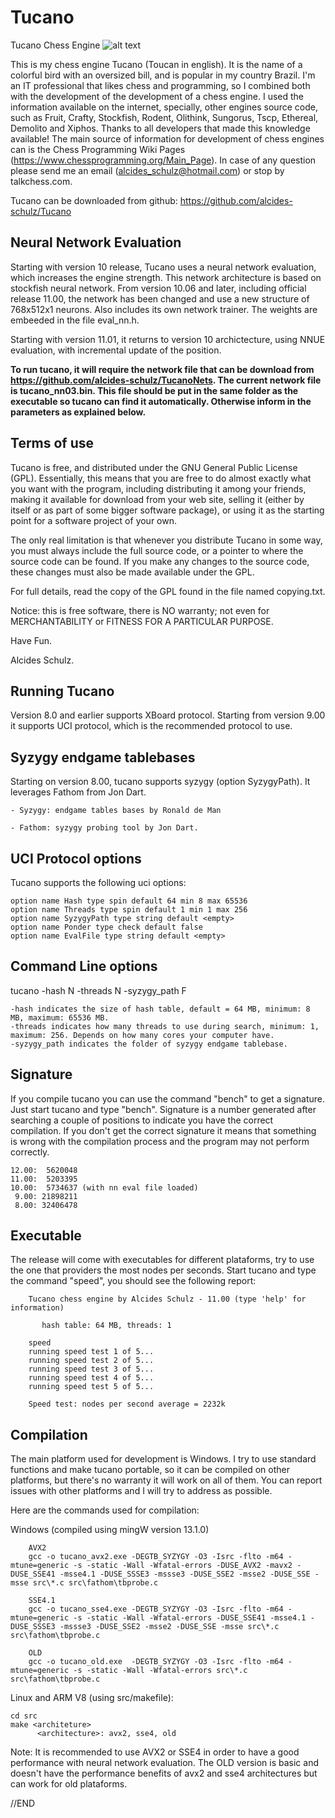 # Tucano
Tucano Chess Engine ![alt text](image/tucano.bmp "Tucano")

This is my chess engine Tucano (Toucan in english). It is the name of a colorful bird with an oversized bill, and is popular in my country Brazil. 
I'm an IT professional that likes chess and programming, so I combined both with the development of the development of a chess engine. 
I used the information available on the internet, specially, other engines source code, such as Fruit, Crafty, Stockfish, Rodent, Olithink, Sungorus, Tscp, Ethereal, Demolito and Xiphos. Thanks to all developers that made this knowledge available!
The main source of information for development of chess engines can is the Chess Programming Wiki Pages (https://www.chessprogramming.org/Main_Page).
In case of any question please send me an email (alcides_schulz@hotmail.com) or stop by talkchess.com.

Tucano can be downloaded from github: https://github.com/alcides-schulz/Tucano

Neural Network Evaluation
-------------------------
Starting with version 10 release, Tucano uses a neural network evaluation, which increases the engine strength. This network architecture is based on stockfish neural network.
From version 10.06 and later, including official release 11.00, the network has been changed and use a new structure of 768x512x1 neurons. Also includes its own network trainer. The weights are embeeded in the file eval_nn.h.

Starting with version 11.01, it returns to version 10 archictecture, using NNUE evaluation, with incremental update of the position. 

**To run tucano, it will require the network file that can be download from https://github.com/alcides-schulz/TucanoNets. The current network file is tucano_nn03.bin. This file should be put in the same folder as the executable so tucano can find it automatically. Otherwise inform in the parameters as explained below.**


Terms of use
------------
Tucano is free, and distributed under the GNU General Public License (GPL). Essentially, this means that you are free to do almost exactly what you want with the program, including distributing it among your friends, making it available for download from your web site, selling it (either by itself or as part of some bigger software package), or using it as the starting point for a software project of your own.

The only real limitation is that whenever you distribute Tucano in some way, you must always include the full source code, or a pointer to where the source code can be found. If you make any changes to the source code, these changes must also be made available under the GPL.

For full details, read the copy of the GPL found in the file named copying.txt.

Notice: this is free software, there is NO warranty; not even for MERCHANTABILITY or FITNESS FOR A PARTICULAR PURPOSE.

Have Fun.

Alcides Schulz.

Running Tucano
--------------
Version 8.0 and earlier supports XBoard protocol.
Starting from version 9.00 it supports UCI protocol, which is the recommended protocol to use.

Syzygy endgame tablebases
-------------------------
Starting on version 8.00, tucano supports syzygy (option SyzygyPath). It leverages Fathom from Jon Dart.

    - Syzygy: endgame tables bases by Ronald de Man
    
    - Fathom: syzygy probing tool by Jon Dart.
    
    
UCI Protocol options
--------------------
Tucano supports the following uci options:

    option name Hash type spin default 64 min 8 max 65536
    option name Threads type spin default 1 min 1 max 256
    option name SyzygyPath type string default <empty>
    option name Ponder type check default false
    option name EvalFile type string default <empty>
    
Command Line options
--------------------
tucano -hash N -threads N -syzygy_path F

    -hash indicates the size of hash table, default = 64 MB, minimum: 8 MB, maximum: 65536 MB.
    -threads indicates how many threads to use during search, minimum: 1, maximum: 256. Depends on how many cores your computer have.
    -syzygy_path indicates the folder of syzygy endgame tablebase.
   
Signature
---------
If you compile tucano you can use the command "bench" to get a signature. Just start tucano and type "bench". 
Signature is a number generated after searching a couple of positions to indicate you have the correct compilation. 
If you don't get the correct signature it means that something is wrong with the compilation process and the program may not perform correctly.

    12.00:  5620048
    11.00:  5203395
    10.00:  5734637 (with nn eval file loaded)
     9.00: 21898211
     8.00: 32406478

 Executable
 ----------
The release will come with executables for different plataforms, try to use the one that providers the most nodes per seconds. 
Start tucano and type the command "speed", you should see the following report:

        Tucano chess engine by Alcides Schulz - 11.00 (type 'help' for information)

           hash table: 64 MB, threads: 1

        speed
        running speed test 1 of 5...
        running speed test 2 of 5...
        running speed test 3 of 5...
        running speed test 4 of 5...
        running speed test 5 of 5...

        Speed test: nodes per second average = 2232k


Compilation
-----------
The main platform used for development is Windows. 
I try to use standard functions and make tucano portable, so it can be compiled on other platforms, but there's no warranty it will work on all of them.
You can report issues with other platforms and I will try to address as possible.

Here are the commands used for compilation:

Windows (compiled using mingW version 13.1.0)

        AVX2
        gcc -o tucano_avx2.exe -DEGTB_SYZYGY -O3 -Isrc -flto -m64 -mtune=generic -s -static -Wall -Wfatal-errors -DUSE_AVX2 -mavx2 -DUSE_SSE41 -msse4.1 -DUSE_SSSE3 -mssse3 -DUSE_SSE2 -msse2 -DUSE_SSE -msse src\*.c src\fathom\tbprobe.c
        
        SSE4.1
        gcc -o tucano_sse4.exe -DEGTB_SYZYGY -O3 -Isrc -flto -m64 -mtune=generic -s -static -Wall -Wfatal-errors -DUSE_SSE41 -msse4.1 -DUSE_SSSE3 -mssse3 -DUSE_SSE2 -msse2 -DUSE_SSE -msse src\*.c src\fathom\tbprobe.c
        
        OLD
        gcc -o tucano_old.exe  -DEGTB_SYZYGY -O3 -Isrc -flto -m64 -mtune=generic -s -static -Wall -Wfatal-errors src\*.c src\fathom\tbprobe.c

Linux and ARM V8 (using src/makefile):
    
    cd src
    make <architeture>
          <architecture>: avx2, sse4, old

Note: It is recommended to use AVX2 or SSE4 in order to have a good performance with neural network evaluation. The OLD version is basic and doesn't have the performance benefits of avx2 and sse4 architectures but can work for old plataforms.

//END
